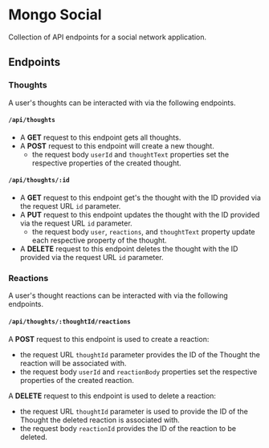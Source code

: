 # Mongo Social

Collection of API endpoints for a social network application.

## Endpoints

### Thoughts

A user's thoughts can be interacted with via the following endpoints.

#### `/api/thoughts`

- A **GET** request to this endpoint gets all thoughts.
- A **POST** request to this endpoint will create a new thought.
  - the request body `userId` and `thoughtText` properties set the respective properties of the created thought.

#### `/api/thoughts/:id`

- A **GET** request to this endpoint get's the thought with the ID provided via the request URL `id` parameter.
- A **PUT** request to this endpoint updates the thought with the ID provided via the request URL `id` parameter.
  - the request body `user`, `reactions`, and `thoughtText` property update each respective property of the thought.
- A **DELETE** request to this endpoint deletes the thought with the ID provided via the request URL `id` parameter.

### Reactions

A user's thought reactions can be interacted with via the following endpoints.

#### `/api/thoughts/:thoughtId/reactions`

A **POST** request to this endpoint is used to create a reaction:

- the request URL `thoughtId` parameter provides the ID of the Thought the reaction will be associated with.
- the request body `userId` and `reactionBody` properties set the respective properties of the created reaction.

A **DELETE** request to this endpoint is used to delete a reaction:

- the request URL `thoughtId` parameter is used to provide the ID of the Thought the deleted reaction is associated with.
- the request body `reactionId` provides the ID of the reaction to be deleted.
